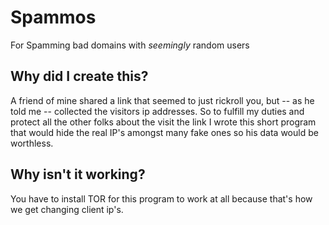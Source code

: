 # Spammos
For Spamming bad domains with *seemingly* random users


## Why did I create this?
A friend of mine shared a link that seemed to just rickroll you, but -- as he told me -- collected the visitors ip addresses. 
So to fulfill my duties and protect all the other folks about the visit the link I wrote this short program that would hide the real IP's amongst many fake ones
so his data would be worthless.

## Why isn't it working?
You have to install TOR for this program to work at all because that's how we get changing client ip's.
